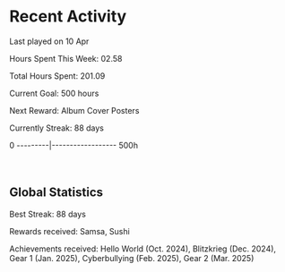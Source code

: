 # Recent Activity
Last played on 10 Apr  

Hours Spent This Week: 02.58  

Total Hours Spent: 201.09  

Current Goal: 500 hours  

Next Reward: Album Cover Posters 

Currently Streak: 88 days 

0 ---------|------------------ 500h  
<br><br>

## Global Statistics
Best Streak: 88 days

Rewards received: Samsa, Sushi

Achievements received: Hello World (Oct. 2024), Blitzkrieg (Dec. 2024), Gear 1 (Jan. 2025), Cyberbullying (Feb. 2025), Gear 2 (Mar. 2025)
